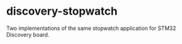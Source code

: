 # discovery-stopwatch
Two implementations of the same stopwatch application for STM32 Discovery board.
